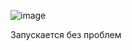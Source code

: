 ![image](https://github.com/poma12390/ITMO_PROGA_1COURSE/blob/main/lab1/lab1_var.png)

Запускается без проблем

